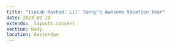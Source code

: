```yaml
---
title: "Isaiah Rashad: Lil' Sunny's Awesome Vacation tour"
date: 2023-03-10
extends: _layouts.concert
section: body
location: Amsterdam
---
```

